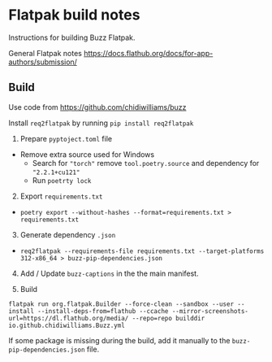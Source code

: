 # Flatpak build notes

Instructions for building Buzz Flatpak. 

General Flatpak notes https://docs.flathub.org/docs/for-app-authors/submission/

## Build

Use code from https://github.com/chidiwilliams/buzz

Install `req2flatpak` by running `pip install req2flatpak`

1. Prepare `pyptoject.toml` file
- Remove extra source used for Windows
  - Search for `"torch"` remove `tool.poetry.source` and dependency for `"2.2.1+cu121"`
  - Run `poetrty lock`

2. Export `requirements.txt`
- `poetry export --without-hashes --format=requirements.txt > requirements.txt`

3. Generate dependency `.json`
- `req2flatpak --requirements-file requirements.txt --target-platforms 312-x86_64 > buzz-pip-dependencies.json`

4. Add / Update `buzz-captions` in the the main manifest. 

5. Build
```commandline
flatpak run org.flatpak.Builder --force-clean --sandbox --user --install --install-deps-from=flathub --ccache --mirror-screenshots-url=https://dl.flathub.org/media/ --repo=repo builddir io.github.chidiwilliams.Buzz.yml
```

If some package is missing during the build, add it manually to the `buzz-pip-dependencies.json` file.
